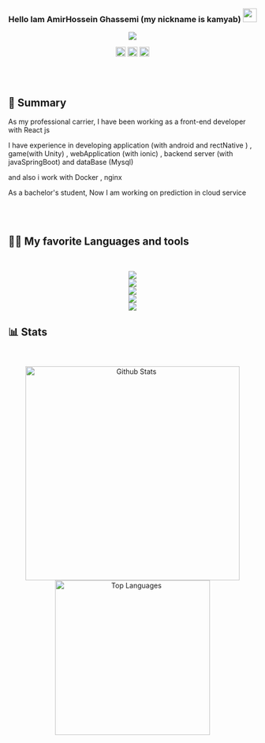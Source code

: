 <h3 align="center">
 Hello Iam AmirHossein Ghassemi (my nickname is kamyab)
  <img src="https://media.giphy.com/media/hvRJCLFzcasrR4ia7z/giphy.gif" width="28">
</h3>

<!-- Typing SVG by DenverCoder1 - https://github.com/DenverCoder1/readme-typing-svg -->
<p align="center">
  <a ><img src="https://readme-typing-svg.demolab.com/?lines=Front-end%20%20developer;Experienced%20React.JS%20Developer;+3%2B%20years%20of%20coding%20experience;Always%20learning%20new%20things&font=Fira%20Code&center=true&width=440&height=45&color=f75c7e&vCenter=true&size=22&pause=1000"></a>
</p>

<!-- Social icons section -->
<p align="center">
  <a href="https://www.linkedin.com/in/kamyab-ghassemi/" target="_blank"><img alt="Linkedin" title="Linkedin" src="https://img.shields.io/badge/-kamyab-blue?style=flat-square&logo=Linkedin&logoColor=white" height="20"/></a>
  <a href="mailto:ghassemikamyab@gmail.com"><img alt="Gmail" title="Gmail" src="https://img.shields.io/badge/-kamyab-c14438?style=flat-square&logo=Gmail&logoColor=white" height="20"/></a>
  <a href="https://t.me/a_kamyab_h"><img alt="Telegram" title="Telegram" src="https://img.shields.io/badge/kamyab-0088CC?style=flat-square&logo=telegram&logoColor=white" height="20"/></a>

</p>
<br/>

<!-- <p align="center"> -->
<!--   <a target="_blank" href="https://pouorix.github.io/">Please visit My Porfolio , Click Here </a> -->
<!-- </p> -->
<br/>

## 👤 Summary





<p>As my professional carrier, I have been working as a front-end developer with React js </p>
<p>I have experience in developing application (with android and rectNative ) , game(with Unity) , webApplication (with ionic) , backend server (with javaSpringBoot) and dataBase (Mysql) </p>
<p>and also i work with Docker , nginx </p>
<p>As a bachelor's student, Now I am working on prediction in cloud service </p>
<br/>
<br/>

## 👨‍💻 My favorite Languages and tools

<br/>
<p align="center">
    <img src="https://skillicons.dev/icons?i=,html,css,js,ts,react,redux,jquery,bootstrap,sass" /><br>
    <img src="https://skillicons.dev/icons?i=c,cpp,cs,java,python,matlab,arduino" /><br>
    <img src="https://skillicons.dev/icons?i=git,linux,docker,bash,powershell" /><br>
    <img src="https://skillicons.dev/icons?i=,kotlin,unity,androidstudio" /><br>
     <img src="https://skillicons.dev/icons?i=,vscode" /><br>
    
</p>


## 📊 Stats

<br/>

<p align="center">
    <img alt="Github Stats" src="https://denvercoder1-github-readme-stats.vercel.app/api/?username=kamyab78&show_icons=true&count_private=true&include_all_commits=true&theme=monokai&hide_border=true" width="434.5"/>
    <img alt="Top Languages" src="https://github-readme-stats.vercel.app/api/top-langs/?username=kamyab78&langs_count=8&layout=compact&theme=monokai&hide_border=true" width="314"/>
</p>

<!-- Some badges are from https://github.com/Ileriayo/markdown-badges -->
<br/>
<br/>
